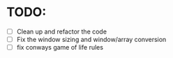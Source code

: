 # TODO:
- [ ] Clean up and refactor the code
- [ ] Fix the window sizing and window/array conversion
- [ ] fix conways game of life rules
